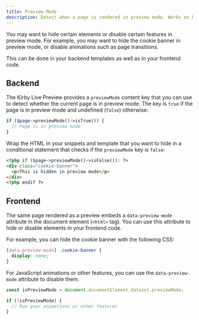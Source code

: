 ```yaml
---
title: Preview Mode
description: Detect when a page is rendered in preview mode. Works on both backend and frontend code.
---
```


You may want to hide certain elements or disable certain features in preview mode. For example, you may want to hide the cookie banner in preview mode, or disable animations such as page transitions.

This can be done in your backend templates as well as in your frontend code.

## Backend

The Kirby Live Preview provides a `previewMode` content key that you can use to detect whether the current page is in preview mode. The key is `true` if the page is in preview mode and undefined (`false`) otherwise:

```php
if ($page->previewMode()->isTrue()) {
  // Page is in preview mode
}
```

Wrap the HTML in your snippets and template that you want to hide in a conditional statement that checks if the `previewMode` key is `false`:

```html [site/snippets/footer.php]
<?php if ($page->previewMode()->isFalse()): ?>
<div class="cookie-banner">
  <p>This is hidden in preview mode</p>
</div>
<?php endif ?>
```

## Frontend

The same page rendered as a preview embeds a `data-preview-mode` attribute in the document element (`<html>` tag). You can use this attribute to hide or disable elements in your frontend code.

For example, you can hide the cookie banner with the following CSS:

```css [assets/css/main.css]
[data-preview-mode] .cookie-banner {
  display: none;
}
```

For JavaScript animations or other features, you can use the `data-preview-mode` attribute to disable them:

```js [assets/js/main.js]
const isPreviewMode = document.documentElement.dataset.previewMode;

if (!isPreviewMode) {
  // Run your animations or other features
}
```
